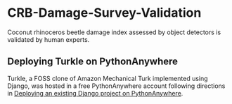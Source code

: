 # CRB-Damage-Survey-Validation
Coconut rhinoceros beetle damage index assessed by object detectors is validated by human experts. 

## Deploying Turkle on PythonAnywhere

Turkle, a FOSS clone of Amazon Mechanical Turk implemented using Django, was hosted in a free PythonAnywhere account following directions in [Deploying an existing Django project on PythonAnywhere](https://help.pythonanywhere.com/pages/DeployExistingDjangoProject/).
